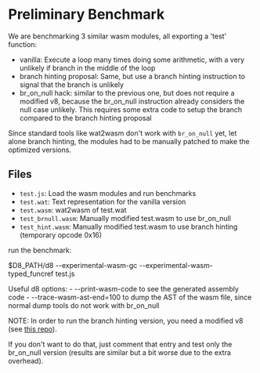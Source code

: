 # Preliminary Benchmark

We are benchmarking 3 similar wasm modules, all exporting a 'test' function:

- vanilla: Execute a loop many times doing some arithmetic, with a very unlikely
  if branch in the middle of the loop
- branch hinting proposal: Same, but use a branch hinting instruction to signal that
  the branch is unlikely
- br_on_null hack: similar to the previous one, but does not require a modified v8,
  because the br_on_null instruction already considers the null case unlikely. This requires some extra code to setup the branch compared to the branch hinting proposal

Since standard tools like wat2wasm don't work with `br_on_null` yet, let alone branch hinting, the modules had to be manually patched to make the optimized versions.

## Files

- `test.js`: Load the wasm modules and run benchmarks
- `test.wat`: Text representation for the vanilla version
- `test.wasm`: wat2wasm of test.wat
- `test_brnull.wasm`: Manually modified test.wasm to use br_on_null
- `test_hint.wasm`: Manually modified test.wasm to use branch hinting (temporary opcode 0x16)

run the benchmark:

$D8_PATH/d8 --experimental-wasm-gc --experimental-wasm-typed_funcref test.js

Useful d8 options:
	- --print-wasm-code to see the generated assembly code
	- --trace-wasm-ast-end=100 to dump the AST of the wasm file, since normal dump tools do not work with br_on_null

NOTE: In order to run the branch hinting version, you need a modified v8 (see [this repo](https://github.com/yuri91/v8/tree/branch_hinting)).

If you don't want to do that, just comment that entry and test only the br_on_null version (results are similar but a bit worse due to the extra overhead).
